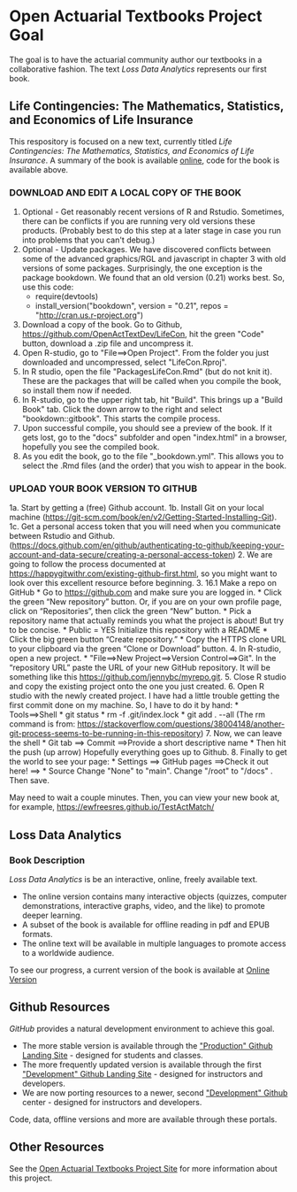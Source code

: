 
# Open Actuarial Textbooks Project Goal

The goal is to have the actuarial community author our textbooks in a collaborative fashion. The text *Loss Data Analytics* represents our first book. 

## Life Contingencies: The Mathematics, Statistics, and Economics of Life Insurance

This respository is focused on a new text, currently titled *Life Contingencies: The Mathematics, Statistics, and Economics of Life Insurance*. A summary of the book is available [online](https://openacttextdev.github.io/LifeCon/index.html), code for the book is available above. 


### DOWNLOAD AND EDIT A LOCAL COPY OF THE BOOK

1.  Optional - Get reasonably recent versions of R and Rstudio. Sometimes, there can be conflicts if you are running very old versions these products. (Probably best to do this step at a later stage in case you run into problems that you can't debug.)
2.  Optional - Update packages. We have discovered conflicts between some of the advanced graphics/RGL and javascript in chapter 3 with old versions of some packages. Surprisingly, the one exception is the package bookdown. We found that an old version (0.21) works best. So, use this code:
    *  require(devtools)
    *  install_version("bookdown", version = "0.21", repos = "http://cran.us.r-project.org")
3.  Download a copy of the book. Go to Github, https://github.com/OpenActTextDev/LifeCon, hit the green "Code" button, download a .zip file and uncompress it.
4.  Open R-studio, go to "File==>Open Project". From the folder you just downloaded and uncompressed, select "LifeCon.Rproj".
5.  In R studio, open the file "PackagesLifeCon.Rmd" (but do not knit it). These are the packages that will be called when you compile the book, so install them now if needed.
6.  In R-studio, go to the upper right tab, hit "Build". This brings up a "Build Book" tab. Click the down arrow to the right and select "bookdown::gitbook". This starts the compile process.
7.  Upon successful compile, you should see a preview of the book. If it gets lost, go to the "docs" subfolder and open "index.html" in a browser, hopefully you see the compiled book.
8.  As you edit the book, go to the file "_bookdown.yml". This allows you to select the .Rmd files (and the order) that you wish to appear in the book.

### UPLOAD YOUR BOOK VERSION TO GITHUB

1a.  Start by getting a (free) Github account.
1b.  Install Git on your local machine (https://git-scm.com/book/en/v2/Getting-Started-Installing-Git).
1c.  Get a personal access token that you will need when you communicate between Rstudio and Github. (https://docs.github.com/en/github/authenticating-to-github/keeping-your-account-and-data-secure/creating-a-personal-access-token)
2.   We are going to follow the process documented at https://happygitwithr.com/existing-github-first.html, so you might want to look over this excellent resource before beginning.
3.  16.1 Make a repo on GitHub
    *  Go to https://github.com and make sure you are logged in.
    *  Click the green “New repository” button. Or, if you are on your own profile page, click on “Repositories”, then click the green “New” button.
    *  Pick a repository name that actually reminds you what the project is about! But try to be concise.
    *  Public = YES Initialize this repository with a README
    *  Click the big green button “Create repository.”
    *  Copy the HTTPS clone URL to your clipboard via the green “Clone or Download” button. 
4.  In R-studio, open a new project. 
    *  "File==>New Project==>Version Control==>Git". In the “repository URL” paste the URL of your new GitHub repository. It will be something like this https://github.com/jennybc/myrepo.git.
5.  Close R studio and copy the existing project onto the one you just created.
6.  Open R studio with the newly created project. I have had a little trouble getting the first commit done on my machine. So, I have to do it by hand:
    *  Tools==>Shell
    *  git status
    *  rm -f .git/index.lock
    *  git add . --all
(The rm command is from:
https://stackoverflow.com/questions/38004148/another-git-process-seems-to-be-running-in-this-repository)
7.  Now, we can leave the shell
    *  Git tab ==> Commit ==>Provide a short descriptive name
    *  Then hit the push (up arrow)
Hopefully everything goes up to Github.
8.  Finally to get the world to see your page:
    *  Settings ==> GitHub pages ==>Check it out here! ==> 
    *  Source Change "None" to "main". Change "/root" to "/docs" . Then save.

May need to wait a couple minutes. Then, you can view your new book at, for example, https://ewfreesres.github.io/TestActMatch/



## Loss Data Analytics

### Book Description

*Loss Data Analytics* is be an interactive, online, freely available text.

* The online version contains many interactive objects (quizzes, computer demonstrations, interactive graphs, video, and the like) to promote deeper learning.
* A subset of the book is available for offline reading in pdf and EPUB formats.
* The online text will be available in multiple languages to promote access to a worldwide audience.

To see our progress, a current version of the book is available at [Online Version](https://OpenActTexts.github.io/Loss-Data-Analytics/index.html)

## Github Resources

*GitHub* provides a natural development environment to achieve this goal.

*  The more stable version is available through the ["Production" Github Landing Site](https://OpenActTexts.github.io) - designed for students and classes. 
*  The more frequently updated  version is available through the first ["Development" Github Landing Site](https://ewfrees.github.io) - designed for instructors and developers.
*  We are now porting resources to a newer, second ["Development" Github](https://github.com/OpenActTextDev/LifeCon) center - designed for instructors and developers.

Code, data, offline versions and more are available through these portals.

## Other Resources

See the [Open Actuarial Textbooks Project Site](https://sites.google.com/a/wisc.edu/loss-data-analytics/) for more information about this project.


